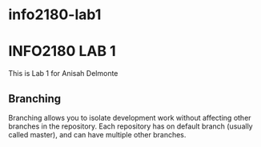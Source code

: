 # info2180-lab1
# INFO2180 LAB 1
This is Lab 1 for Anisah Delmonte

## Branching

Branching allows you to isolate development work without affecting other branches in the repository. Each repository has on default branch (usually called master), and can have multiple other branches.

